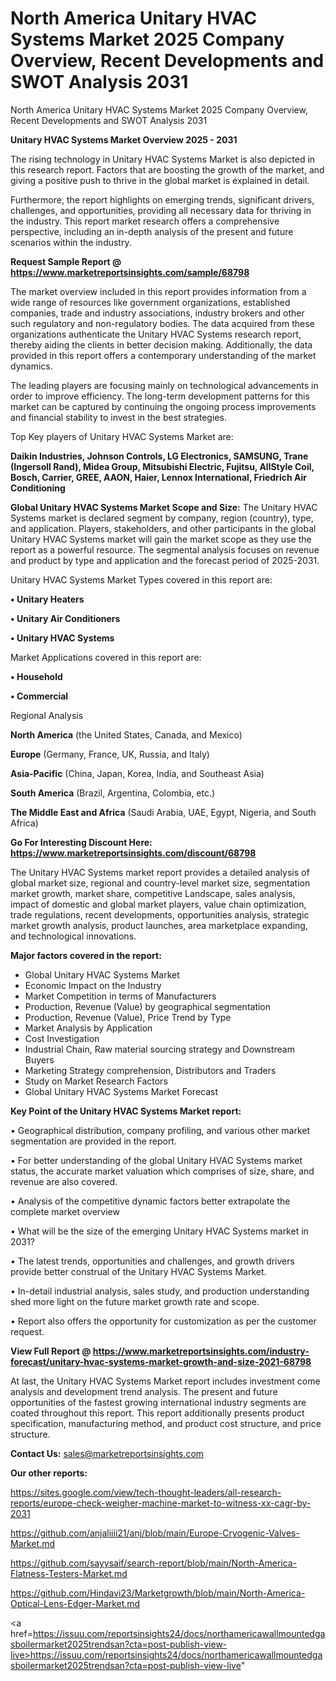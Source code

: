# North America Unitary HVAC Systems Market 2025 Company Overview, Recent Developments and SWOT Analysis 2031
North America Unitary HVAC Systems Market 2025 Company Overview, Recent Developments and SWOT Analysis 2031

<Strong> Unitary HVAC Systems Market Overview 2025 - 2031</strong>

The rising technology in Unitary HVAC Systems Market is also depicted in this research report. Factors that are boosting the growth of the market, and giving a positive push to thrive in the global market is explained in detail.

Furthermore, the report highlights on emerging trends, significant drivers, challenges, and opportunities, providing all necessary data for thriving in the industry. This report market research offers a comprehensive perspective, including an in-depth analysis of the present and future scenarios within the industry.

<strong>Request Sample Report @ <a href=https://www.marketreportsinsights.com/sample/68798>https://www.marketreportsinsights.com/sample/68798</a></strong>

The market overview included in this report provides information from a wide range of resources like government organizations, established companies, trade and industry associations, industry brokers and other such regulatory and non-regulatory bodies. The data acquired from these organizations authenticate the Unitary HVAC Systems research report, thereby aiding the clients in better decision making. Additionally, the data provided in this report offers a contemporary understanding of the market dynamics.

The leading players are focusing mainly on technological advancements in order to improve efficiency. The long-term development patterns for this market can be captured by continuing the ongoing process improvements and financial stability to invest in the best strategies.

Top Key players of Unitary HVAC Systems Market are:

<strong>Daikin Industries, Johnson Controls, LG Electronics, SAMSUNG, Trane (Ingersoll Rand), Midea Group, Mitsubishi Electric, Fujitsu, AllStyle Coil, Bosch, Carrier, GREE, AAON, Haier, Lennox International, Friedrich Air Conditioning</strong>

<strong><b>Global Unitary HVAC Systems Market Scope and Size:</b></strong>
The Unitary HVAC Systems market is declared segment by company, region (country), type, and application. Players, stakeholders, and other participants in the global Unitary HVAC Systems market will gain the market scope as they use the report as a powerful resource. The segmental analysis focuses on revenue and product by type and application and the forecast period of 2025-2031.

Unitary HVAC Systems Market Types covered in this report are:

<strong>• Unitary Heaters

• Unitary Air Conditioners

• Unitary HVAC Systems</strong>

Market Applications covered in this report are:

<strong>• Household

• Commercial</strong> 

Regional Analysis

<strong>North America</strong> (the United States, Canada, and Mexico)

<strong>Europe</strong> (Germany, France, UK, Russia, and Italy)

<strong>Asia-Pacific</strong> (China, Japan, Korea, India, and Southeast Asia)

<strong>South America</strong> (Brazil, Argentina, Colombia, etc.)

<strong>The Middle East and Africa</strong> (Saudi Arabia, UAE, Egypt, Nigeria, and South Africa)

<strong>Go For Interesting Discount Here: <a href=https://www.marketreportsinsights.com/discount/68798>https://www.marketreportsinsights.com/discount/68798</a></strong>

The Unitary HVAC Systems market report provides a detailed analysis of global market size, regional and country-level market size, segmentation market growth, market share, competitive Landscape, sales analysis, impact of domestic and global market players, value chain optimization, trade regulations, recent developments, opportunities analysis, strategic market growth analysis, product launches, area marketplace expanding, and technological innovations.

<strong><b>Major factors covered in the report:</b></strong>
<ul>
  <li>Global Unitary HVAC Systems Market </li>
  <li>Economic Impact on the Industry</li>
  <li>Market Competition in terms of Manufacturers</li>
  <li>Production, Revenue (Value) by geographical segmentation</li>
  <li>Production, Revenue (Value), Price Trend by Type</li>
  <li>Market Analysis by Application</li>
  <li>Cost Investigation</li>
  <li>Industrial Chain, Raw material sourcing strategy and Downstream Buyers</li>
  <li>Marketing Strategy comprehension, Distributors and Traders</li>
  <li>Study on Market Research Factors</li>
  <li>Global Unitary HVAC Systems Market Forecast</li>
</ul>

<strong><b>Key Point of the Unitary HVAC Systems Market report:</b></strong>

• Geographical distribution, company profiling, and various other market segmentation are provided in the report.

• For better understanding of the global Unitary HVAC Systems market status, the accurate market valuation which comprises of size, share, and revenue are also covered.

• Analysis of the competitive dynamic factors better extrapolate the complete market overview

• What will be the size of the emerging Unitary HVAC Systems market in 2031?

• The latest trends, opportunities and challenges, and growth drivers provide better construal of the Unitary HVAC Systems Market.

• In-detail industrial analysis, sales study, and production understanding shed more light on the future market growth rate and scope.

• Report also offers the opportunity for customization as per the customer request.

<strong><b>View Full Report @ <a href=https://www.marketreportsinsights.com/industry-forecast/unitary-hvac-systems-market-growth-and-size-2021-68798>https://www.marketreportsinsights.com/industry-forecast/unitary-hvac-systems-market-growth-and-size-2021-68798</a></b></strong>


At last, the Unitary HVAC Systems Market report includes investment come analysis and development trend analysis. The present and future opportunities of the fastest growing international industry segments are coated throughout this report. This report additionally presents product specification, manufacturing method, and product cost structure, and price structure.

<strong>Contact Us:</strong>
sales@marketreportsinsights.com

<strong>Our other reports:</strong>

<a href=https://sites.google.com/view/tech-thought-leaders/all-research-reports/europe-check-weigher-machine-market-to-witness-xx-cagr-by-2031>https://sites.google.com/view/tech-thought-leaders/all-research-reports/europe-check-weigher-machine-market-to-witness-xx-cagr-by-2031</a>

<a href=https://github.com/anjaliiii21/anj/blob/main/Europe-Cryogenic-Valves-Market.md>https://github.com/anjaliiii21/anj/blob/main/Europe-Cryogenic-Valves-Market.md</a>

<a href=https://github.com/sayysaif/search-report/blob/main/North-America-Flatness-Testers-Market.md>https://github.com/sayysaif/search-report/blob/main/North-America-Flatness-Testers-Market.md</a>

<a href=https://github.com/Hindavi23/Marketgrowth/blob/main/North-America-Optical-Lens-Edger-Market.md>https://github.com/Hindavi23/Marketgrowth/blob/main/North-America-Optical-Lens-Edger-Market.md</a>

<a href=https://issuu.com/reportsinsights24/docs/northamericawallmountedgasboilermarket2025trendsan?cta=post-publish-view-live>https://issuu.com/reportsinsights24/docs/northamericawallmountedgasboilermarket2025trendsan?cta=post-publish-view-live</a>"
